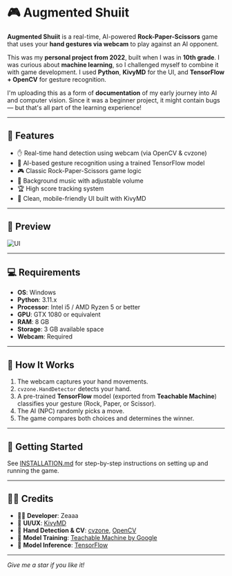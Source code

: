 # 🎮 Augmented Shuiit

**Augmented Shuiit** is a real-time, AI-powered **Rock-Paper-Scissors** game that uses your **hand gestures via webcam** to play against an AI opponent.

This was my **personal project from 2022**, built when I was in **10th grade**. I was curious about **machine learning**, so I challenged myself to combine it with game development. I used **Python**, **KivyMD** for the UI, and **TensorFlow + OpenCV** for gesture recognition.

I'm uploading this as a form of **documentation** of my early journey into AI and computer vision. Since it was a beginner project, it might contain bugs — but that's all part of the learning experience!

---

## 🧠 Features

- ✋ Real-time hand detection using webcam (via OpenCV & cvzone)  
- 🧠 AI-based gesture recognition using a trained TensorFlow model  
- 🎮 Classic Rock-Paper-Scissors game logic  
- 🎵 Background music with adjustable volume  
- 🏆 High score tracking system  
- 🎨 Clean, mobile-friendly UI built with KivyMD  

---

## 📸 Preview
![UI](https://github.com/user-attachments/assets/5debb1b8-f9cf-404f-aac6-3aba2a0175c1)

---

## 💻 Requirements

- **OS**: Windows  
- **Python**: 3.11.x  
- **Processor**: Intel i5 / AMD Ryzen 5 or better  
- **GPU**: GTX 1080 or equivalent  
- **RAM**: 8 GB  
- **Storage**: 3 GB available space  
- **Webcam**: Required  

---

## 🧰 How It Works

1. The webcam captures your hand movements.  
2. `cvzone.HandDetector` detects your hand.  
3. A pre-trained **TensorFlow** model (exported from **Teachable Machine**) classifies your gesture (Rock, Paper, or Scissor).  
4. The AI (NPC) randomly picks a move.  
5. The game compares both choices and determines the winner.

---

## 🚀 Getting Started

See [INSTALLATION.md](INSTALLATION.md) for step-by-step instructions on setting up and running the game.

---

## 🧑‍🎨 Credits

- 👨‍💻 **Developer**: Zeaaa  
- 🎨 **UI/UX**: [KivyMD](https://github.com/kivymd/KivyMD)  
- 🧠 **Hand Detection & CV**: [cvzone](https://github.com/cvzone/cvzone), [OpenCV](https://opencv.org/)  
- 🧪 **Model Training**: [Teachable Machine by Google](https://teachablemachine.withgoogle.com/)  
- 🧠 **Model Inference**: [TensorFlow](https://www.tensorflow.org/)

---

*Give me a star if you like it!*
